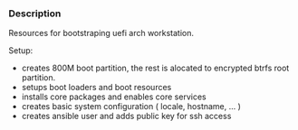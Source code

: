 ### Description

Resources for bootstraping uefi arch workstation.

Setup:
- creates 800M boot partition, the rest is alocated to encrypted btrfs root partition.
- setups boot loaders and boot resources
- installs core packages and enables core services
- creates basic system configuration ( locale, hostname, ... )
- creates ansible user and adds public key for ssh access
